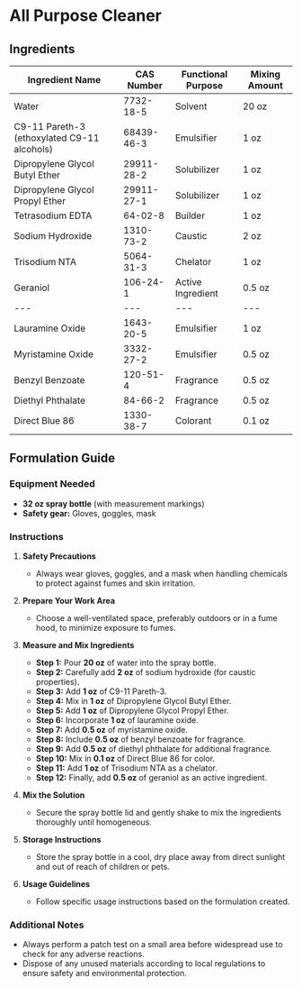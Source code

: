 # All Purpose Cleaner

## Ingredients

| Ingredient Name                             | CAS Number | Functional Purpose | Mixing Amount |
| ------------------------------------------- | ---------- | ------------------ | ------------- |
| Water                                       | 7732-18-5  | Solvent            | 20 oz         |
| C9-11 Pareth-3 (ethoxylated C9-11 alcohols) | 68439-46-3 | Emulsifier         | 1 oz          |
| Dipropylene Glycol Butyl Ether              | 29911-28-2 | Solubilizer        | 1 oz          |
| Dipropylene Glycol Propyl Ether             | 29911-27-1 | Solubilizer        | 1 oz          |
| Tetrasodium EDTA                            | 64-02-8    | Builder            | 1 oz          |
| Sodium Hydroxide                            | 1310-73-2  | Caustic            | 2 oz          |
| Trisodium NTA                               | 5064-31-3  | Chelator           | 1 oz          |
| Geraniol                                    | 106-24-1   | Active Ingredient  | 0.5 oz        |
| ---                                         | ---        | ---                | ---           |
| Lauramine Oxide                             | 1643-20-5  | Emulsifier         | 1 oz          |
| Myristamine Oxide                           | 3332-27-2  | Emulsifier         | 0.5 oz        |
| Benzyl Benzoate                             | 120-51-4   | Fragrance          | 0.5 oz        |
| Diethyl Phthalate                           | 84-66-2    | Fragrance          | 0.5 oz        |
| Direct Blue 86                              | 1330-38-7  | Colorant           | 0.1 oz        |

## Formulation Guide

### Equipment Needed

- **32 oz spray bottle** (with measurement markings)
- **Safety gear:** Gloves, goggles, mask

### Instructions

1. **Safety Precautions**

   - Always wear gloves, goggles, and a mask when handling chemicals to protect against fumes and skin irritation.

2. **Prepare Your Work Area**

   - Choose a well-ventilated space, preferably outdoors or in a fume hood, to minimize exposure to fumes.

3. **Measure and Mix Ingredients**

   - **Step 1:** Pour **20 oz** of water into the spray bottle.
   - **Step 2:** Carefully add **2 oz** of sodium hydroxide (for caustic properties).
   - **Step 3:** Add **1 oz** of C9-11 Pareth-3.
   - **Step 4:** Mix in **1 oz** of Dipropylene Glycol Butyl Ether.
   - **Step 5:** Add **1 oz** of Dipropylene Glycol Propyl Ether.
   - **Step 6:** Incorporate **1 oz** of lauramine oxide.
   - **Step 7:** Add **0.5 oz** of myristamine oxide.
   - **Step 8:** Include **0.5 oz** of benzyl benzoate for fragrance.
   - **Step 9:** Add **0.5 oz** of diethyl phthalate for additional fragrance.
   - **Step 10:** Mix in **0.1 oz** of Direct Blue 86 for color.
   - **Step 11:** Add **1 oz** of Trisodium NTA as a chelator.
   - **Step 12:** Finally, add **0.5 oz** of geraniol as an active ingredient.

4. **Mix the Solution**

   - Secure the spray bottle lid and gently shake to mix the ingredients thoroughly until homogeneous.

5. **Storage Instructions**

   - Store the spray bottle in a cool, dry place away from direct sunlight and out of reach of children or pets.

6. **Usage Guidelines**

   - Follow specific usage instructions based on the formulation created.

### Additional Notes

- Always perform a patch test on a small area before widespread use to check for any adverse reactions.
- Dispose of any unused materials according to local regulations to ensure safety and environmental protection.
